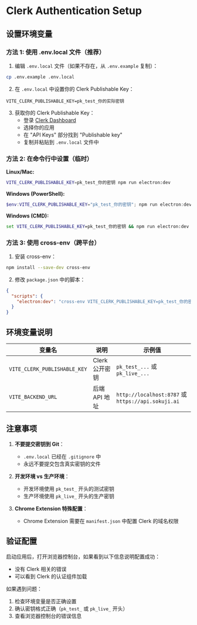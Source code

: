 # Clerk Authentication Setup

## 设置环境变量

### 方法 1: 使用 .env.local 文件（推荐）

1. 编辑 `.env.local` 文件（如果不存在，从 `.env.example` 复制）：
```bash
cp .env.example .env.local
```

2. 在 `.env.local` 中设置你的 Clerk Publishable Key：
```env
VITE_CLERK_PUBLISHABLE_KEY=pk_test_你的实际密钥
```

3. 获取你的 Clerk Publishable Key：
   - 登录 [Clerk Dashboard](https://dashboard.clerk.com)
   - 选择你的应用
   - 在 "API Keys" 部分找到 "Publishable key"
   - 复制并粘贴到 `.env.local` 文件中

### 方法 2: 在命令行中设置（临时）

**Linux/Mac:**
```bash
VITE_CLERK_PUBLISHABLE_KEY=pk_test_你的密钥 npm run electron:dev
```

**Windows (PowerShell):**
```powershell
$env:VITE_CLERK_PUBLISHABLE_KEY="pk_test_你的密钥"; npm run electron:dev
```

**Windows (CMD):**
```cmd
set VITE_CLERK_PUBLISHABLE_KEY=pk_test_你的密钥 && npm run electron:dev
```

### 方法 3: 使用 cross-env（跨平台）

1. 安装 cross-env：
```bash
npm install --save-dev cross-env
```

2. 修改 `package.json` 中的脚本：
```json
{
  "scripts": {
    "electron:dev": "cross-env VITE_CLERK_PUBLISHABLE_KEY=pk_test_你的密钥 concurrently \"npm run dev\" \"wait-on http://localhost:5173 && electron .\""
  }
}
```

## 环境变量说明

| 变量名 | 说明 | 示例值 |
|--------|------|--------|
| `VITE_CLERK_PUBLISHABLE_KEY` | Clerk 公开密钥 | `pk_test_...` 或 `pk_live_...` |
| `VITE_BACKEND_URL` | 后端 API 地址 | `http://localhost:8787` 或 `https://api.sokuji.ai` |

## 注意事项

1. **不要提交密钥到 Git**：
   - `.env.local` 已经在 `.gitignore` 中
   - 永远不要提交包含真实密钥的文件

2. **开发环境 vs 生产环境**：
   - 开发环境使用 `pk_test_` 开头的测试密钥
   - 生产环境使用 `pk_live_` 开头的生产密钥

3. **Chrome Extension 特殊配置**：
   - Chrome Extension 需要在 `manifest.json` 中配置 Clerk 的域名权限

## 验证配置

启动应用后，打开浏览器控制台，如果看到以下信息说明配置成功：
- 没有 Clerk 相关的错误
- 可以看到 Clerk 的认证组件加载

如果遇到问题：
1. 检查环境变量是否正确设置
2. 确认密钥格式正确（`pk_test_` 或 `pk_live_` 开头）
3. 查看浏览器控制台的错误信息